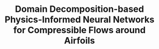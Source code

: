 ---
layout: page_thesis
university: tud
collaboration: German Aerospace Center
title: Domain Decomposition-based Physics-Informed Neural Networks for Compressible Flows around Airfoils
co-supervisor: Simon Wassing (German Aerospace Center)
student:
runningindex: 41
nolink:
redirect: /assets/pdf/thesis_projects/2025/2025-heinlein-wassing-pinns-dd-transonic_flows_airfoil/project_description.pdf
project_description: /assets/pdf/thesis_projects/2025/2025-heinlein-wassing-pinns-dd-transonic-flows-airfoil/project_description.pdf
interim_thesis:
interim_presentation:
final_thesis:
final_presentation:
category: master_thesis
status: open
---